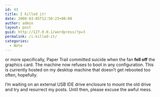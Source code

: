 ```yaml
---
id: 43
title: I killed it!
date: 2008-03-05T12:50:23+00:00
author: admin
layout: post
guid: http://127.0.0.1/wordpress/?p=3
permalink: /i-killed-it/
categories:
  - Note
---
```

or more specifically, Paper Trail committed suicide when the fan **fell off** the graphics card. The machine now refuses to boot in any configuration. This is currently hosted on my desktop machine that doesn&#8217;t get rebooted too often, hopefully.

I&#8217;m waiting on an external USB IDE drive enclosure to mount the old drive and try and resurrect my posts. Until then, please excuse the awful mess.